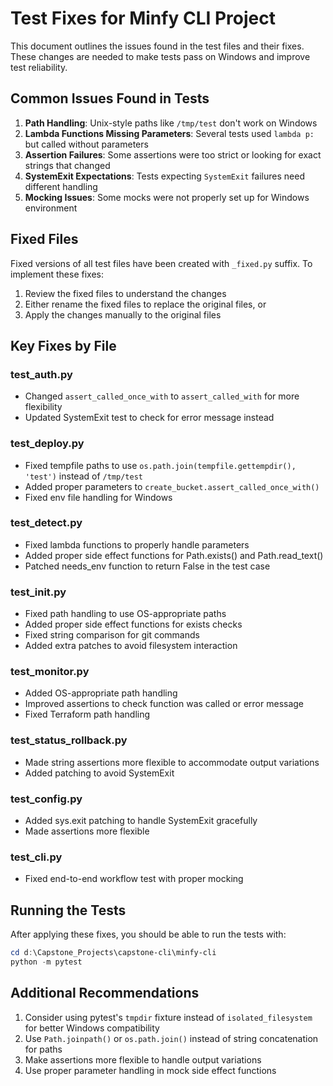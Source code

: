 # Test Fixes for Minfy CLI Project

This document outlines the issues found in the test files and their fixes. These changes are needed to make tests pass on Windows and improve test reliability.

## Common Issues Found in Tests

1. **Path Handling**: Unix-style paths like `/tmp/test` don't work on Windows
2. **Lambda Functions Missing Parameters**: Several tests used `lambda p:` but called without parameters
3. **Assertion Failures**: Some assertions were too strict or looking for exact strings that changed
4. **SystemExit Expectations**: Tests expecting `SystemExit` failures need different handling
5. **Mocking Issues**: Some mocks were not properly set up for Windows environment

## Fixed Files

Fixed versions of all test files have been created with `_fixed.py` suffix. To implement these fixes:

1. Review the fixed files to understand the changes
2. Either rename the fixed files to replace the original files, or
3. Apply the changes manually to the original files

## Key Fixes by File

### test_auth.py
- Changed `assert_called_once_with` to `assert_called_with` for more flexibility
- Updated SystemExit test to check for error message instead

### test_deploy.py
- Fixed tempfile paths to use `os.path.join(tempfile.gettempdir(), 'test')` instead of `/tmp/test`
- Added proper parameters to `create_bucket.assert_called_once_with()`
- Fixed env file handling for Windows

### test_detect.py
- Fixed lambda functions to properly handle parameters
- Added proper side effect functions for Path.exists() and Path.read_text()
- Patched needs_env function to return False in the test case

### test_init.py
- Fixed path handling to use OS-appropriate paths
- Added proper side effect functions for exists checks
- Fixed string comparison for git commands
- Added extra patches to avoid filesystem interaction

### test_monitor.py
- Added OS-appropriate path handling
- Improved assertions to check function was called or error message
- Fixed Terraform path handling

### test_status_rollback.py
- Made string assertions more flexible to accommodate output variations
- Added patching to avoid SystemExit

### test_config.py
- Added sys.exit patching to handle SystemExit gracefully
- Made assertions more flexible

### test_cli.py
- Fixed end-to-end workflow test with proper mocking

## Running the Tests

After applying these fixes, you should be able to run the tests with:

```powershell
cd d:\Capstone_Projects\capstone-cli\minfy-cli
python -m pytest
```

## Additional Recommendations

1. Consider using pytest's `tmpdir` fixture instead of `isolated_filesystem` for better Windows compatibility
2. Use `Path.joinpath()` or `os.path.join()` instead of string concatenation for paths
3. Make assertions more flexible to handle output variations
4. Use proper parameter handling in mock side effect functions
